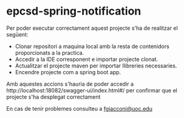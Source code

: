 # epcsd-spring-notification

Per poder executar correctament aquest projecte s'ha de realitzar el següent:

- Clonar repositori a maquina local amb la resta de contenidors proporcionats a la practica.
- Accedir a la IDE corresponent e importar projecte clonat.
- Actualitzar el projecte maven per importar llibreries necessaries.
- Encendre projecte com a spring boot app.

Amb aquestes accions s'hauria de poder accedir a http://localhost:18082/swagger-ui/index.html#/ per confirmar que el projecte s'ha desplegat correctament

En cas de tenir problemes consulteu a fgiacconi@uoc.edu

